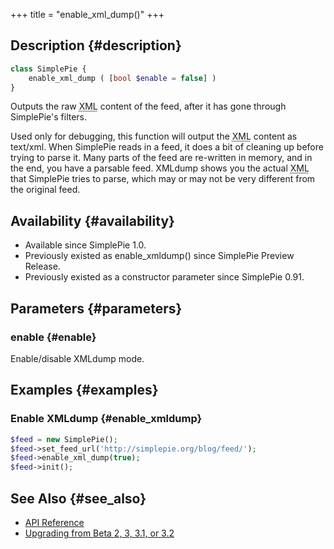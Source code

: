 +++
title = "enable_xml_dump()"
+++

## Description {#description}

```php
class SimplePie {
    enable_xml_dump ( [bool $enable = false] )
}
```

Outputs the raw <abbr title="Extensible Markup Language">XML</abbr> content of the feed, after it has gone through SimplePie's filters.

Used only for debugging, this function will output the <abbr title="Extensible Markup Language">XML</abbr> content as text/xml. When SimplePie reads in a feed, it does a bit of cleaning up before trying to parse it. Many parts of the feed are re-written in memory, and in the end, you have a parsable feed. XMLdump shows you the actual <abbr title="Extensible Markup Language">XML</abbr> that SimplePie tries to parse, which may or may not be very different from the original feed.

## Availability {#availability}

- Available since SimplePie 1.0.
- Previously existed as enable_xmldump() since SimplePie Preview Release.
- Previously existed as a constructor parameter since SimplePie 0.91.

## Parameters {#parameters}

### enable {#enable}

Enable/disable XMLdump mode.

## Examples {#examples}

### Enable XMLdump {#enable_xmldump}

```php
$feed = new SimplePie();
$feed->set_feed_url('http://simplepie.org/blog/feed/');
$feed->enable_xml_dump(true);
$feed->init();
```

## See Also {#see_also}

<div id="plugin__backlinks">

- [API Reference](@/wiki/reference/_index.md)
- [Upgrading from Beta 2, 3, 3.1, or 3.2](@/wiki/setup/upgrade.md)

</div>
